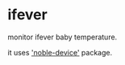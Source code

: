 # ifever
monitor ifever baby temperature.

it uses ['noble-device'](https://github.com/sandeepmistry/noble-device)
package.
